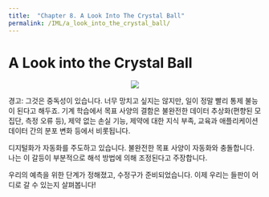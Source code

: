 ```yaml
---
title:  "Chapter 8. A Look Into The Crystal Ball"
permalink: /IML/a_look_into_the_crystal_ball/
---
```


# A Look into the Crystal Ball

<p align='center'>
    <img src='https://christophm.github.io/interpretable-ml-book/images/prophet.png'><br>
</p>


경고: 그것은 중독성이 있습니다.
너무 망치고 싶지는 않지만, 일이 정말 빨리 통제 불능이 된다고 해두죠.
기계 학습에서 목표 사양의 결함은 불완전한 데이터 추상화(편향된 모집단, 측정 오류 등), 제약 없는 손실 기능, 제약에 대한 지식 부족, 교육과 애플리케이션 데이터 간의 분포 변화 등에서 비롯됩니다.

디지털화가 자동화를 주도하고 있습니다.
불완전한 목표 사양이 자동화와 충돌합니다.
나는 이 갈등이 부분적으로 해석 방법에 의해 조정된다고 주장합니다.

우리의 예측을 위한 단계가 정해졌고, 수정구가 준비되었습니다. 이제 우리는 들판이 어디로 갈 수 있는지 살펴봅니다!